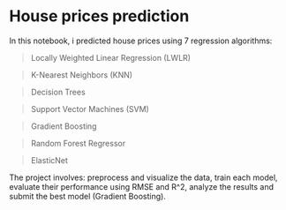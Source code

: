 # House prices prediction
In this notebook, i predicted house prices using 7 regression algorithms: <br>
>Locally Weighted Linear Regression (LWLR)<br>

>K-Nearest Neighbors (KNN)<br>

>Decision Trees<br>

>Support Vector Machines (SVM)<br>

>Gradient Boosting

>Random Forest Regressor

>ElasticNet

The project involves: 
preprocess and visualize the data, train each model, evaluate their performance using RMSE and R^2, analyze the results and submit the best model (Gradient Boosting).
